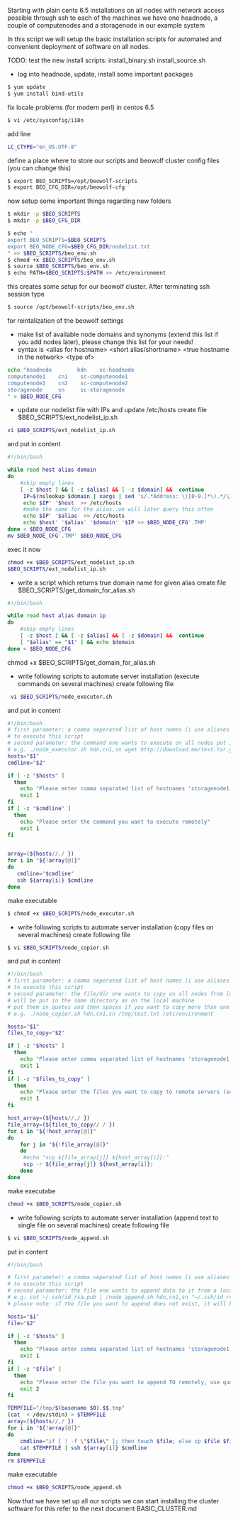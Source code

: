 Starting with plain cents 6.5 installations on all nodes with network access possible through ssh to each of the machines
we have one headnode, a couple of computenodes and a storagenode in our example system

In this script we will setup the basic installation scripts for automated and convenient deployment of software on all nodes. 

TODO: test the new install scripts: install_binary.sh install_source.sh

* log into headnode, update, install some important packages
```bash
$ yum update
$ yum install bind-utils
```
fix locale problems (for modern perl) in centos 6.5
```bash
$ vi /etc/sysconfig/i18n
```
add line
```bash
LC_CTYPE="en_US.UTF-8"
```

define a place where to store our scripts and beowolf cluster config files (you can change this)
```bash
$ export BEO_SCRIPTS=/opt/beowolf-scripts
$ export BEO_CFG_DIR=/opt/beowolf-cfg
```

now setup some important things regarding new folders
```bash
$ mkdir -p $BEO_SCRIPTS
$ mkdir -p $BEO_CFG_DIR

$ echo "
export BEO_SCRIPTS=$BEO_SCRIPTS
export BEO_NODE_CFG=$BEO_CFG_DIR/nodelist.txt
" >> $BEO_SCRIPTS/beo_env.sh
$ chmod +x $BEO_SCRIPTS/beo_env.sh
$ source $BEO_SCRIPTS/beo_env.sh
$ echo PATH=$BEO_SCRIPTS:$PATH >> /etc/environment
```

this creates some setup for our beowolf cluster.
After terminating ssh session type
```bash
$ source /opt/beowolf-scripts/beo_env.sh
```
for reintalization of the beowolf settings

* make list of available node domains and synonyms (extend this list if you add nodes later), please change this list for your needs!
* syntax is \<alias for hostname\> \<short alias/shortname\> \<true hostname in the network\> \<type of\>
	
```bash
echo "headnode        hdn    sc-headnode 
computenode1    cn1    sc-computenode1
computenode2    cn2    sc-computenode2
storagenode     sn     sc-storagenode
" > $BEO_NODE_CFG
```

* update our nodelist file with IPs and update /etc/hosts
create file $BEO_SCRIPTS/ext_nodelist_ip.sh 

```bash
vi $BEO_SCRIPTS/ext_nodelist_ip.sh
```

and put in content
```bash
#!/bin/bash

while read host alias domain
do
    #skip empty lines
    [ -z $host ] && [ -z $alias] && [ -z $domain] &&  continue
     IP=$(nslookup $domain | xargs | sed 's/.*Address: \([0-9.]*\).*/\1/g')
     echo $IP' '$host  >> /etc/hosts
     #make the same for the alias..we will later query this often
     echo $IP' '$alias  >> /etc/hosts
     echo $host' '$alias' '$domain' '$IP >> $BEO_NODE_CFG'.TMP'
done < $BEO_NODE_CFG
mv $BEO_NODE_CFG'.TMP' $BEO_NODE_CFG
```
exec it now
```bash
chmod +x $BEO_SCRIPTS/ext_nodelist_ip.sh
$BEO_SCRIPTS/ext_nodelist_ip.sh 
```

* write a script which returns true domain name for given alias
create file $BEO_SCRIPTS/get_domain_for_alias.sh
```bash 
#!/bin/bash

while read host alias domain ip
do
    #skip empty lines
    [ -z $host ] && [ -z $alias] && [ -z $domain] &&  continue
    [ "$alias" == "$1" ] && echo $domain
done < $BEO_NODE_CFG
```
chmod +x  $BEO_SCRIPTS/get_domain_for_alias.sh

* write following scripts to automate server installation (execute commands on several machines)
 create following file 
 
```bash
 vi $BEO_SCRIPTS/node_executor.sh
```
and put in content
```bash
#!/bin/bash
# first parameter: a comma seperated list of host names (i use aliases for this)
# to execute this script
# second parameter: the command one wants to execute on all nodes put into quotes
# e.g. ./node_executor.sh hdn,cn1,sn wget http://download.me/test.tar.gz -C /tmp
hosts="$1"
cmdline="$2"

if [ -z "$hosts" ]
  then
    echo "Please enter comma separated list of hostnames 'storagenode1,storagenode2'"
    exit 1
fi
if [ -z "$cmdline" ]
  then
    echo "Please enter the command you want to execute remotely"
    exit 1
fi


array=(${hosts//,/ })
for i in "${!array[@]}"
do
   cmdline="$cmdline"
   ssh ${array[i]} $cmdline
done
```
make executable
```bash
$ chmod +x $BEO_SCRIPTS/node_executor.sh
```


* write following scripts to automate server installation (copy files on several machines)
create following file 
```bash
$ vi $BEO_SCRIPTS/node_copier.sh
```
and put in content
```bash
#!/bin/bash
# first parameter: a comma seperated list of host names (i use aliases for this)
# to execute this script
# second parameter: the file/dir one wants to copy on all nodes from local one
# will be put in the same directory as on the local machine
# put them in quotes and then spaces if you want to copy more than one
# e.g. ./node_copier.sh hdn,cn1,sn /tmp/test.txt /etc/environment

hosts="$1"
files_to_copy="$2"

if [ -z "$hosts" ]
  then
    echo "Please enter comma separated list of hostnames 'storagenode1,storagenode2'"
    exit 1
fi
if [ -z "$files_to_copy" ]
  then
    echo "Please enter the files you want to copy to remote servers (separated by blank)"
    exit 1
fi

host_array=(${hosts//,/ })
file_array=(${files_to_copy// / })
for i in "${!host_array[@]}"
do
    for j in "${!file_array[@]}"
    do 
     #echo "scp ${file_array[j]} ${host_array[i]}:"
     scp -r ${file_array[j]} ${host_array[i]}:
    done
done
```

make executabe
```bash
chmod +x $BEO_SCRIPTS/node_copier.sh
```


* write following scripts to automate server installation (append text to single file on several machines)
create following file
```bash
$ vi $BEO_SCRIPTS/node_append.sh
```
put in content
```bash
#!/bin/bash

# first parameter: a comma seperated list of host names (i use aliases for this)
# to execute this script
# second parameter: the file one wants to append data to it from a local stdin
# e.g. cat ~/.ssh/id_rsa.pub | /node_append.sh hdn,cn1,sn "~/.ssh/id_rsa.pub"
# please note: if the file you want to append does not exist, it will be created

hosts="$1"
file="$2"

if [ -z "$hosts" ]
  then
    echo "Please enter comma separated list of hostnames 'storagenode1,storagenode2'"
    exit 1
fi
if [ -z "$file" ]
  then
    echo "Please enter the file you want to append TO remotely, use quotes surrounding it"
    exit 2
fi

TEMPFILE="/tmp/$(basename $0).$$.tmp"
(cat  < /dev/stdin) > $TEMPFILE
array=(${hosts//,/ })
for i in "${!array[@]}"
do
    cmdline="if [ ! -f \"$file\" ]; then touch $file; else cp $file $file.ORG; fi; cat - >> $file"
    cat $TEMPFILE | ssh ${array[i]} $cmdline
done
rm $TEMPFILE
```

make executable
```bash
chmod +x $BEO_SCRIPTS/node_append.sh
```

Now that we have set up all our scripts we can start installing the cluster software
for this refer to the next document BASIC_CLUSTER.md

